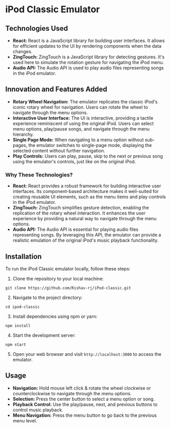 # iPod Classic Emulator

## Technologies Used
- **React:** React is a JavaScript library for building user interfaces. It allows for efficient updates to the UI by rendering components when the data changes.
- **ZingTouch:** ZingTouch is a JavaScript library for detecting gestures. It's used here to simulate the rotation gesture for navigating the iPod menu.
- **Audio API:** The Audio API is used to play audio files representing songs in the iPod emulator.

## Innovation and Features Added
- **Rotary Wheel Navigation:** The emulator replicates the classic iPod's iconic rotary wheel for navigation. Users can rotate the wheel to navigate through the menu options.
- **Interactive User Interface:** The UI is interactive, providing a tactile experience reminiscent of using the original iPod. Users can select menu options, play/pause songs, and navigate through the menu hierarchy.
- **Single Page Mode:** When navigating to a menu option without sub-pages, the emulator switches to single-page mode, displaying the selected content without further navigation.
- **Play Controls:** Users can play, pause, skip to the next or previous song using the emulator's controls, just like on the original iPod.

### Why These Technologies?
- **React:** React provides a robust framework for building interactive user interfaces. Its component-based architecture makes it well-suited for creating reusable UI elements, such as the menu items and play controls in the iPod emulator.
- **ZingTouch:** ZingTouch simplifies gesture detection, enabling the replication of the rotary wheel interaction. It enhances the user experience by providing a natural way to navigate through the menu options.
- **Audio API:** The Audio API is essential for playing audio files representing songs. By leveraging this API, the emulator can provide a realistic emulation of the original iPod's music playback functionality.

## Installation
To run the iPod Classic emulator locally, follow these steps:

1. Clone the repository to your local machine:
```
git clone https://github.com/Rishav-rj/iPod-classic.git
```

2. Navigate to the project directory:
```
cd ipod-classic
```

3. Install dependencies using npm or yarn:
```
npm install
```

4. Start the development server:
```
npm start
```

5. Open your web browser and visit `http://localhost:3000` to access the emulator.

## Usage
- **Navigation:** Hold mouse left click & rotate the wheel clockwise or counterclockwise to navigate through the menu options.
- **Selection:** Press the center button to select a menu option or song.
- **Playback Control:** Use the play/pause, next, and previous buttons to control music playback.
- **Menu Navigation:** Press the menu button to go back to the previous menu level.
